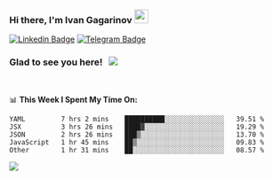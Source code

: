 ### Hi there, I'm Ivan Gagarinov <img src="https://media.giphy.com/media/hvRJCLFzcasrR4ia7z/giphy.gif" width="25px">

[![Linkedin Badge](https://img.shields.io/badge/-LinkedIn-0e76a8?style=flat-square&logo=Linkedin&logoColor=white)](https://linkedin.com/in/ivan-gagarinov-142ba3141/)
[![Telegram Badge](https://img.shields.io/badge/-Telegram-0088cc?style=flat-square&logo=Telegram&logoColor=white)](https://t.me/igagarinov)

### Glad to see you here! &nbsp; ![](https://visitor-badge.glitch.me/badge?page_id=dzencot.dzencot)

</br>

📊 **This Week I Spent My Time On:**
<!--START_SECTION:waka-->
```text
YAML         7 hrs 2 mins    ██████████░░░░░░░░░░░░░░░   39.51 % 
JSX          3 hrs 26 mins   ████▓░░░░░░░░░░░░░░░░░░░░   19.29 % 
JSON         2 hrs 26 mins   ███▒░░░░░░░░░░░░░░░░░░░░░   13.70 % 
JavaScript   1 hr 45 mins    ██▒░░░░░░░░░░░░░░░░░░░░░░   09.83 % 
Other        1 hr 31 mins    ██░░░░░░░░░░░░░░░░░░░░░░░   08.57 % 
```
<!--END_SECTION:waka-->

[![](https://github-readme-stats.vercel.app/api?username=dzencot&theme=gruvbox)](https://github.com/dzencot)
